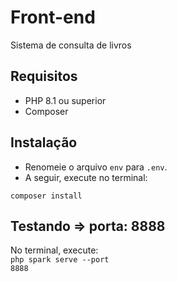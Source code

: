 # Front-end
Sistema de consulta de livros

## Requisitos
- PHP 8.1 ou superior
- Composer

## Instalação
- Renomeie o arquivo <code>env</code> para <code>.env</code>.
- A seguir, execute no terminal:<br>

<code>composer install</code>

## Testando => porta: 8888
No terminal, execute:<br>
<code>php spark serve --port 8888</code>